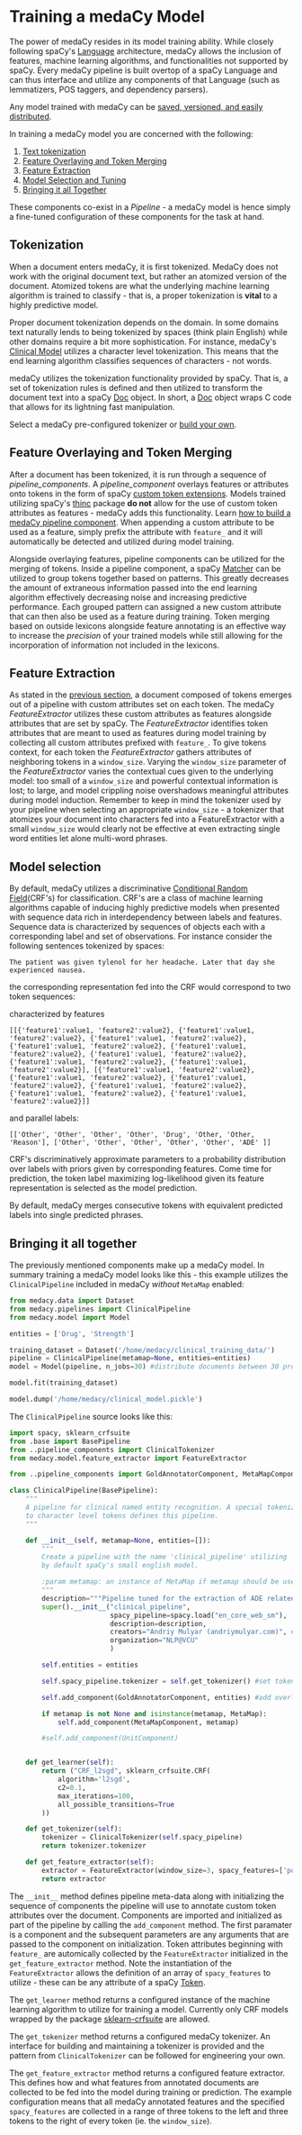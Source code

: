 # Training a medaCy Model
The power of medaCy resides in its model training ability. While closely following spaCy's [Language](https://spacy.io/usage/adding-languages) architecture, medaCy allows the inclusion of features, machine learning algorithms, and functionalities not supported by spaCy. Every medaCy pipeline is built overtop of a spaCy Language and can thus interface and utilize any components of that Language (such as lemmatizers, POS taggers, and dependency parsers).

Any model trained with medaCy can be [saved, versioned, and easily distributed](packaging_a_medacy_model.md).

In training a medaCy model you are concerned with the following:

1. [Text tokenization](#tokenization)
2. [Feature Overlaying and Token Merging](#feature-overlaying-and-token-merging)
3. [Feature Extraction](#feature-extraction)
4. [Model Selection and Tuning](#model-selection)
5. [Bringing it all Together](#bringing-it-all-together)

These components co-exist in a *Pipeline* - a medaCy model is hence simply a fine-tuned configuration of these components for the task at hand.


## Tokenization
When a document enters medaCy, it is first tokenized. MedaCy does not work with the original document text, but rather an atomized version of the document. Atomized tokens are what the underlying machine learning algorithm is trained to classify - that is, a proper tokenization is **vital** to a highly predictive model.

Proper document tokenization depends on the domain. In some domains text naturally lends to being tokenized by spaces (think plain English) while other domains require a bit more sophistication. For instance, medaCy's [Clinical Model](../models/clinical_notes_model.md) utilizes a character level tokenization. This means that the end learning algorithm classifies sequences of characters - not words.

medaCy utilizes the tokenization functionality provided by spaCy. That is, a set of tokenization rules is defined and then utilized to transform the document text into a spaCy [Doc](https://spacy.io/api/doc) object. In short, a [Doc](https://spacy.io/api/doc) object wraps C code that allows for its lightning fast manipulation.

Select a medaCy pre-configured tokenizer or [build your own](building_a_custom_tokenizer.md).

## Feature Overlaying and Token Merging
After a document has been tokenized, it is run through a sequence of *pipeline_components*. A *pipeline_component* overlays features or attributes onto tokens in the form of spaCy [custom token extensions](https://spacy.io/api/token#set_extension). Models trained utilizing spaCy's [thinc](https://github.com/explosion/thinc) package **do not** allow for the use of custom token attributes as features - medaCy adds this functionality. Learn [how to build a medaCy pipeline component](building_a_custom_pipeline_component.md). When appending a custom attribute to be used as a feature, simply prefix the attribute with `feature_` and it will automatically be detected and utilized during model training.

Alongside overlaying features, pipeline components can be utilized for the merging of tokens. Inside a pipeline component, a spaCy [Matcher](https://spacy.io/api/matcher) can be utilized to group tokens together based on patterns. This greatly decreases the amount of extraneous information passed into the end learning algorithm effectively decreasing noise and increasing predictive performance. Each grouped pattern can assigned a new custom attribute that can then also be used as a feature during training. Token merging based on outside lexicons alongside feature annotating is an effective way to increase the *precision* of your trained models while still allowing for the incorporation of information not included in the lexicons.



## Feature Extraction

As stated in the [previous section](#feature-overlaying-and-token-merging), a document composed of tokens emerges out of a pipeline with custom attributes set on each token. The medaCy *FeatureExtractor* utilizes these custom attributes as features alongside attributes that are set by spaCy. The *FeatureExtractor* identifies token attributes that are meant to used as features during model training by collecting all custom attributes prefixed with `feature_`. To give tokens context, for each  token the *FeatureExtractor* gathers attributes of neighboring tokens in a `window_size`. Varying the `window_size` parameter of the *FeatureExtractor* varies the contextual cues given to the underlying model: too small of a `window_size` and powerful contextual information is lost; to large, and model crippling noise overshadows meaningful attributes during model induction. Remember to keep in mind the tokenizer used by your pipeline when selecting an appropriate `window_size` - a tokenizer that atomizes your document into characters fed into a FeatureExtractor with a small `window_size` would clearly not be effective at even extracting single word entities let alone multi-word phrases. 

## Model selection
By default, medaCy utilizes a discriminative [Conditional Random Field](https://en.wikipedia.org/wiki/Conditional_random_field)(CRF's) for classification. CRF's are a class of machine learning algorithms capable of inducing highly predictive models when presented with sequence data rich in interdependency between labels and features. Sequence data is characterized by sequences of objects each with a corresponding label and set of observations. For instance consider the following sentences tokenized by spaces:

```
The patient was given tylenol for her headache. Later that day she experienced nausea.
```

the corresponding representation fed into the CRF would correspond to two token sequences:

characterized by features

```
[[{'feature1':value1, 'feature2':value2}, {'feature1':value1, 'feature2':value2}, {'feature1':value1, 'feature2':value2}, {'feature1':value1, 'feature2':value2}, {'feature1':value1, 'feature2':value2}, {'feature1':value1, 'feature2':value2}, {'feature1':value1, 'feature2':value2}, {'feature1':value1, 'feature2':value2}], [{'feature1':value1, 'feature2':value2}, {'feature1':value1, 'feature2':value2}, {'feature1':value1, 'feature2':value2}, {'feature1':value1, 'feature2':value2}, {'feature1':value1, 'feature2':value2}, {'feature1':value1, 'feature2':value2}]]
```
and parallel labels:

```
[['Other', 'Other', 'Other', 'Other', 'Drug', 'Other, 'Other, 'Reason'], ['Other', 'Other', 'Other', 'Other', 'Other', 'ADE' ]]
```

CRF's discriminatively approximate parameters to a probability distribution over labels with priors given by corresponding features. Come time for prediction, the token label maximizing log-likelihood given its feature representation is selected as the model prediction.

By default, medaCy merges consecutive tokens with equivalent predicted labels into single predicted phrases.


## Bringing it all together
The previously mentioned components make up a medaCy model. In summary training a medaCy model looks like this - this example utilizes the `ClinicalPipeline` included in medaCy *without* `MetaMap` enabled:

```python
from medacy.data import Dataset
from medacy.pipelines import ClinicalPipeline
from medacy.model import Model

entities = ['Drug', 'Strength']

training_dataset = Dataset('/home/medacy/clinical_training_data/')
pipeline = ClinicalPipeline(metamap=None, entities=entities)
model = Model(pipeline, n_jobs=30) #distribute documents between 30 processes during training and prediction

model.fit(training_dataset)

model.dump('/home/medacy/clinical_model.pickle')


```

The `ClinicalPipeline` source looks like this:

```python
import spacy, sklearn_crfsuite
from .base import BasePipeline
from ..pipeline_components import ClinicalTokenizer
from medacy.model.feature_extractor import FeatureExtractor

from ..pipeline_components import GoldAnnotatorComponent, MetaMapComponent, UnitComponent, MetaMap

class ClinicalPipeline(BasePipeline):
    """
    A pipeline for clinical named entity recognition. A special tokenizer that breaks down a clinical document
    to character level tokens defines this pipeline.
    """

    def __init__(self, metamap=None, entities=[]):
        """
        Create a pipeline with the name 'clinical_pipeline' utilizing
        by default spaCy's small english model.

        :param metamap: an instance of MetaMap if metamap should be used, defaults to None.
        """
        description="""Pipeline tuned for the extraction of ADE related entities from the 2018 N2C2 Shared Task"""
        super().__init__("clinical_pipeline",
                         spacy_pipeline=spacy.load("en_core_web_sm"),
                         description=description,
                         creators="Andriy Mulyar (andriymulyar.com)", #append if multiple creators
                         organization="NLP@VCU"
                         )

        self.entities = entities

        self.spacy_pipeline.tokenizer = self.get_tokenizer() #set tokenizer

        self.add_component(GoldAnnotatorComponent, entities) #add overlay for GoldAnnotation

        if metamap is not None and isinstance(metamap, MetaMap):
            self.add_component(MetaMapComponent, metamap)

        #self.add_component(UnitComponent)


    def get_learner(self):
        return ("CRF_l2sgd", sklearn_crfsuite.CRF(
            algorithm='l2sgd',
            c2=0.1,
            max_iterations=100,
            all_possible_transitions=True
        ))

    def get_tokenizer(self):
        tokenizer = ClinicalTokenizer(self.spacy_pipeline)
        return tokenizer.tokenizer

    def get_feature_extractor(self):
        extractor = FeatureExtractor(window_size=3, spacy_features=['pos_', 'shape_', 'prefix_', 'suffix_', 'text'])
        return extractor
```


The `__init__` method defines pipeline meta-data along with initializing the sequence of components the pipeline will use to annotate custom token attributes over the document. Components are imported and initialized as part of the pipeline by calling the `add_component` method. The first paramater is a component and the subsequent parameters are any arguments that are passed to the component on initialization. Token attributes beginning with `feature_` are automically collected by the `FeatureExtractor` initialized in the `get_feature_extractor` method.  Note the instantiation of the `FeatureExtractor` allows the definition of an array of `spacy_features` to utilize - these can be any attribute of a spaCy [Token](https://spacy.io/api/token#attributes).

The `get_learner` method returns a configured instance of the machine learning algorithm to utilize for training a model. Currently only CRF models wrapped by the package [sklearn-crfsuite](https://sklearn-crfsuite.readthedocs.io/en/latest/) are allowed.

The `get_tokenizer` method returns a configured medaCy tokenizer. An interface for building and maintaining a tokenizer is provided and the pattern from `ClinicalTokenizer` can be followed for engineering your own.

The `get_feature_extractor` method returns a configured feature extractor. This defines how and what features from annotated documents are collected to be fed into the model during training or prediction. The example configuration means that all medaCy annotated features and the specified `spacy_features` are collected in a range of three tokens to the left and three tokens to the right of every token (ie. the `window_size`).





